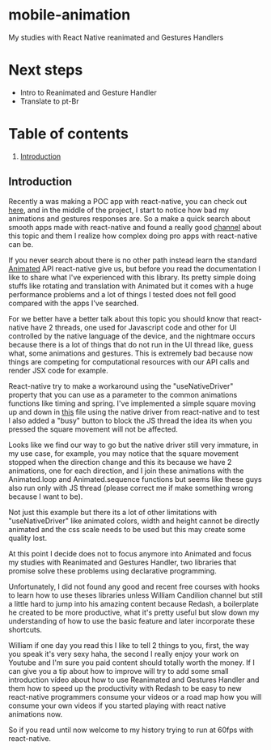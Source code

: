 # mobile-animation
My studies with React Native reanimated and Gestures Handlers

# Next steps
- Intro to Reanimated and Gesture Handler
- Translate to pt-Br

# Table of contents
1. [Introduction](#introduction)

## Introduction <a name="introduction"></a>
Recently a was making a POC app with react-native, you can check out [here](https://github.com/gustavo-candido/Notas-de-Carrinho), and in the middle of the project, I start to notice how bad my animations and gestures responses are. So a make a quick search about smooth apps made with react-native and found a really good [channel](https://www.youtube.com/channel/UC806fwFWpiLQV5y-qifzHnA) about this topic and them I realize how complex doing pro apps with react-native can be.

If you never search about there is no other path instead learn the standard [Animated](https://reactnative.dev/docs/animated) API react-native give us, but before you read the documentation I like to share what I've experienced with this library. Its pretty simple doing stuffs like rotating and translation with Animated but it comes with a huge performance problems and a lot of things I tested does not fell good compared with the apps I've searched.

For we better have a better talk about this topic you should know that react-native have 2 threads, one used for Javascript code and other for UI controlled by the native language of the device, and the nightmare occurs because there is a lot of things that do not run in the UI thread like, guess what, some animations and gestures. This is extremely bad because now things are competing for computational resources with our API calls and render JSX code for example.

React-native try to make a workaround using the "useNativeDriver" property that you can use as a parameter to the common animations functions like timing and spring. I've implemented a simple square moving up and down in [this](https://github.com/gustavo-candido/mobile-animation/blob/master/src/pages/BasicMotion.tsx) file using the native driver from react-native and to test I also added a "busy" button to block the JS thread the idea its when you pressed the square movement will not be affected.

Looks like we find our way to go but the native driver still very immature, in my use case, for example, you may notice that the square movement stopped when the direction change and this its because we have 2 animations, one for each direction, and I join these animations with the Animated.loop and Animated.sequence functions but seems like these guys also run only with JS thread (please correct me if make something wrong because I want to be).

Not just this example but there its a lot of other limitations with "useNativeDriver" like animated colors, width and height cannot be directly animated and the css scale needs to be used but this may create some quality lost.

At this point I decide does not to focus anymore into Animated and focus my studies with Reanimated and Gestures Handler, two libraries that promise solve these problems using declarative programming.

Unfortunately, I did not found any good and recent free courses with hooks to learn how to use theses libraries unless William Candilion channel but still a little hard to jump into his amazing content because Redash, a boilerplate he created to be more productive, what it's pretty useful but slow down my understanding of how to use the basic feature and later incorporate these shortcuts.

William if one day you read this I like to tell 2 things to you, first, the way you speak it's very sexy haha, the second I really enjoy your work on Youtube and I'm sure you paid content should totally worth the money. If I can give you a tip about how to improve will try to add some small introduction vídeo about how to use  Reanimated and Gestures Handler and them how to speed up the productivity with Redash to be easy to new react-native programmers consume your videos or a road map how you will consume your own videos if you started playing with react native animations now.

So if you read until now welcome to my history trying to run at 60fps with react-native.
